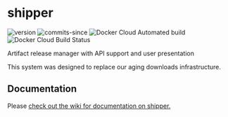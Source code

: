# shipper
![version](https://img.shields.io/github/v/release/ericswpark/shipper)
![commits-since](https://img.shields.io/github/commits-since/ericswpark/shipper/latest)
![Docker Cloud Automated build](https://img.shields.io/docker/cloud/automated/ericswpark/shipper)
![Docker Cloud Build Status](https://img.shields.io/docker/cloud/build/ericswpark/shipper)

Artifact release manager with API support and user presentation

This system was designed to replace our aging downloads infrastructure.

## Documentation

Please [check out the wiki for documentation on shipper.](https://github.com/ericswpark/shipper/wiki)
